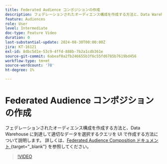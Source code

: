 ```yaml
---
title: Federated Audience コンポジションの作成
description: フェデレーションされたオーディエンス構成を作成する方法と、Data Warehouse に到達して適切なデータを選択するクエリを UI で作成する方法について説明します。
feature: Audiences
role: User
level: Intermediate
doc-type: Feature Video
duration: 0
last-substantial-update: 2024-08-30T00:00:00Z
jira: KT-16121
exl-id: 8dbc5d1e-53c9-4ffd-888b-7b2a1cdb361e
source-git-commit: 6abeaf0a2fb246655b3f6c55fd6785b7619bd456
workflow-type: tm+mt
source-wordcount: '78'
ht-degree: 1%

---
```


# Federated Audience コンポジションの作成

フェデレーションされたオーディエンス構成を作成する方法と、Data Warehouse に到達して適切なデータを選択するクエリを UI で作成する方法について説明します。 詳しくは、[Federated Audience Composition ドキュメント ](https://experienceleague.adobe.com/ja/docs/federated-audience-composition/using/home){target="_blank"} を参照してください。

>[!VIDEO](https://video.tv.adobe.com/v/3448579/?learn=on&enablevpops&captions=jpn)
